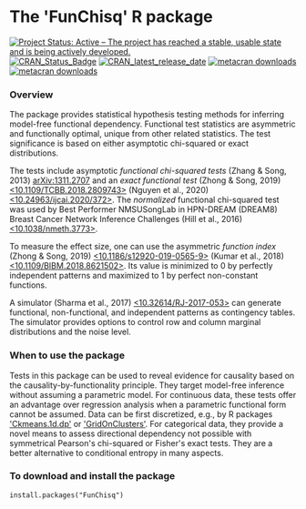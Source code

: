 The 'FunChisq' R package
===============================

[![Project Status: Active – The project has reached a stable, usable state and is being actively developed.](https://www.repostatus.org/badges/latest/active.svg)](https://www.repostatus.org/#active)
[![CRAN_Status_Badge](https://www.r-pkg.org/badges/version/FunChisq)](https://cran.r-project.org/package=FunChisq)
[![CRAN_latest_release_date](https://www.r-pkg.org/badges/last-release/FunChisq)](https://cran.r-project.org/package=FunChisq)
[![metacran downloads](https://cranlogs.r-pkg.org/badges/FunChisq)](https://cran.r-project.org/package=FunChisq)
[![metacran downloads](https://cranlogs.r-pkg.org/badges/grand-total/FunChisq)](https://cran.r-project.org/package=FunChisq)



### Overview

The package provides statistical hypothesis testing methods for inferring model-free functional dependency. Functional test statistics are asymmetric and functionally optimal, unique from other related statistics. The test significance is based on either asymptotic chi-squared or exact distributions.

The tests include asymptotic *functional chi-squared tests* (Zhang & Song, 2013) [<arXiv:1311.2707>](https://arxiv.org/pdf/1311.2707v3.pdf) and an *exact functional test* (Zhong & Song, 2019) [<10.1109/TCBB.2018.2809743>](https://doi.org/10.1109/TCBB.2018.2809743) (Nguyen et al., 2020) [<10.24963/ijcai.2020/372>](https://doi.org/10.24963/ijcai.2020/372). The *normalized* functional chi-squared test was used by Best Performer NMSUSongLab in HPN-DREAM (DREAM8) Breast Cancer Network Inference Challenges (Hill et al., 2016) [<10.1038/nmeth.3773>](https://doi.org/10.1038/nmeth.3773). 

To measure the effect size, one can use the asymmetric *function index* (Zhong & Song, 2019) [<10.1186/s12920-019-0565-9>](https://doi.org/10.1186/s12920-019-0565-9) (Kumar et al., 2018) [<10.1109/BIBM.2018.8621502>](https://doi.org/10.1109/BIBM.2018.8621502). Its value is minimized to 0 by perfectly independent patterns and maximized to 1 by perfect non-constant functions.

A simulator (Sharma et al., 2017) [<10.32614/RJ-2017-053>](https://doi.org/10.32614/RJ-2017-053) can generate functional, non-functional, and independent patterns as contingency tables. The simulator provides options to control row and column marginal distributions and the noise level.

### When to use the package

Tests in this package can be used to reveal evidence for causality based on the causality-by-functionality principle. They target model-free inference without assuming a parametric model. For continuous data, these tests offer an advantage over regression analysis when a parametric functional form cannot be assumed. Data can be first discretized, e.g., by R packages ['Ckmeans.1d.dp'](https://cran.r-project.org/package=Ckmeans.1d.dp) or ['GridOnClusters'](https://cran.r-project.org/package=GridOnClusters). For categorical data, they provide a novel means to assess directional dependency not possible with symmetrical Pearson's chi-squared or Fisher's exact tests. They are a better alternative to conditional entropy in many aspects.

### To download and install the package

```{r}
install.packages("FunChisq")
```
